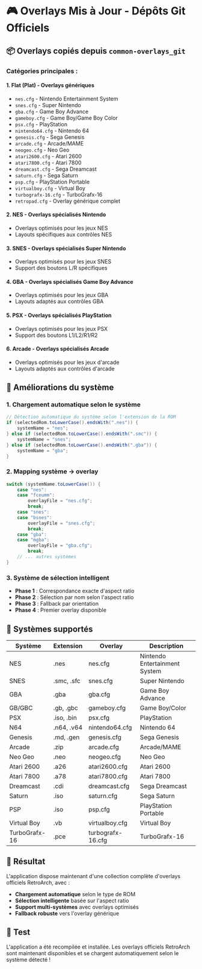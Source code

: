 # 🎮 Overlays Mis à Jour - Dépôts Git Officiels

## 📦 **Overlays copiés depuis `common-overlays_git`**

### **Catégories principales :**

#### **1. Flat (Plat) - Overlays génériques**
- `nes.cfg` - Nintendo Entertainment System
- `snes.cfg` - Super Nintendo
- `gba.cfg` - Game Boy Advance
- `gameboy.cfg` - Game Boy/Game Boy Color
- `psx.cfg` - PlayStation
- `nintendo64.cfg` - Nintendo 64
- `genesis.cfg` - Sega Genesis
- `arcade.cfg` - Arcade/MAME
- `neogeo.cfg` - Neo Geo
- `atari2600.cfg` - Atari 2600
- `atari7800.cfg` - Atari 7800
- `dreamcast.cfg` - Sega Dreamcast
- `saturn.cfg` - Sega Saturn
- `psp.cfg` - PlayStation Portable
- `virtualboy.cfg` - Virtual Boy
- `turbografx-16.cfg` - TurboGrafx-16
- `retropad.cfg` - Overlay générique complet

#### **2. NES - Overlays spécialisés Nintendo**
- Overlays optimisés pour les jeux NES
- Layouts spécifiques aux contrôles NES

#### **3. SNES - Overlays spécialisés Super Nintendo**
- Overlays optimisés pour les jeux SNES
- Support des boutons L/R spécifiques

#### **4. GBA - Overlays spécialisés Game Boy Advance**
- Overlays optimisés pour les jeux GBA
- Layouts adaptés aux contrôles GBA

#### **5. PSX - Overlays spécialisés PlayStation**
- Overlays optimisés pour les jeux PSX
- Support des boutons L1/L2/R1/R2

#### **6. Arcade - Overlays spécialisés Arcade**
- Overlays optimisés pour les jeux d'arcade
- Layouts adaptés aux contrôles d'arcade

## 🔧 **Améliorations du système**

### **1. Chargement automatique selon le système**
```java
// Détection automatique du système selon l'extension de la ROM
if (selectedRom.toLowerCase().endsWith(".nes")) {
    systemName = "nes";
} else if (selectedRom.toLowerCase().endsWith(".smc")) {
    systemName = "snes";
} else if (selectedRom.toLowerCase().endsWith(".gba")) {
    systemName = "gba";
}
```

### **2. Mapping système → overlay**
```java
switch (systemName.toLowerCase()) {
    case "nes":
    case "fceumm":
        overlayFile = "nes.cfg";
        break;
    case "snes":
    case "bsnes":
        overlayFile = "snes.cfg";
        break;
    case "gba":
    case "mgba":
        overlayFile = "gba.cfg";
        break;
    // ... autres systèmes
}
```

### **3. Système de sélection intelligent**
- **Phase 1** : Correspondance exacte d'aspect ratio
- **Phase 2** : Sélection par nom selon l'aspect ratio
- **Phase 3** : Fallback par orientation
- **Phase 4** : Premier overlay disponible

## 📱 **Systèmes supportés**

| Système | Extension | Overlay | Description |
|---------|-----------|---------|-------------|
| NES | .nes | nes.cfg | Nintendo Entertainment System |
| SNES | .smc, .sfc | snes.cfg | Super Nintendo |
| GBA | .gba | gba.cfg | Game Boy Advance |
| GB/GBC | .gb, .gbc | gameboy.cfg | Game Boy/Color |
| PSX | .iso, .bin | psx.cfg | PlayStation |
| N64 | .n64, .v64 | nintendo64.cfg | Nintendo 64 |
| Genesis | .md, .gen | genesis.cfg | Sega Genesis |
| Arcade | .zip | arcade.cfg | Arcade/MAME |
| Neo Geo | .neo | neogeo.cfg | Neo Geo |
| Atari 2600 | .a26 | atari2600.cfg | Atari 2600 |
| Atari 7800 | .a78 | atari7800.cfg | Atari 7800 |
| Dreamcast | .cdi | dreamcast.cfg | Sega Dreamcast |
| Saturn | .iso | saturn.cfg | Sega Saturn |
| PSP | .iso | psp.cfg | PlayStation Portable |
| Virtual Boy | .vb | virtualboy.cfg | Virtual Boy |
| TurboGrafx-16 | .pce | turbografx-16.cfg | TurboGrafx-16 |

## 🎯 **Résultat**

L'application dispose maintenant d'une collection complète d'overlays officiels RetroArch, avec :

- **Chargement automatique** selon le type de ROM
- **Sélection intelligente** basée sur l'aspect ratio
- **Support multi-systèmes** avec overlays optimisés
- **Fallback robuste** vers l'overlay générique

## 🧪 **Test**

L'application a été recompilée et installée. Les overlays officiels RetroArch sont maintenant disponibles et se chargent automatiquement selon le système détecté !
